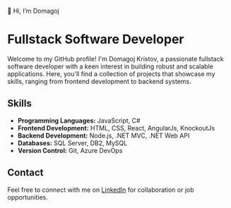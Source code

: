 👋 Hi, I’m Domagoj
# Fullstack Software Developer

Welcome to my GitHub profile! I'm Domagoj Kristov, a passionate fullstack software developer with a keen interest in building robust and scalable applications. 
Here, you'll find a collection of projects that showcase my skills, ranging from frontend development to backend systems.


## Skills

- **Programming Languages:** JavaScript, C#
- **Frontend Development:** HTML, CSS, React, AngularJs, KnockoutJs
- **Backend Development:** Node.js, .NET MVC, .NET Web API
- **Databases:** SQL Server, DB2, MySQL
- **Version Control:** Git, Azure DevOps

## Contact

Feel free to connect with me on [LinkedIn](https://www.linkedin.com/in/dkristov/) for collaboration or job opportunities.



